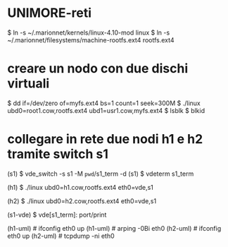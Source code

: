  # UNIMORE-reti

  $ ln -s ~/.marionnet/kernels/linux-4.10-mod linux
  $ ln -s ~/.marionnet/filesystems/machine-rootfs.ext4 rootfs.ext4

  # creare un nodo con due dischi virtuali
  $ dd if=/dev/zero of=myfs.ext4 bs=1 count=1 seek=300M
  $ ./linux ubd0=root1.cow,rootfs.ext4 ubd1=usr1.cow,myfs.ext4
  $ lsblk
  $ blkid
  
  # collegare in rete due nodi h1 e h2 tramite switch s1
  (s1) $ vde_switch -s s1 -M `pwd`/s1_term -d
  (s1) $ vdeterm s1_term
  
  (h1) $ ./linux ubd0=h1.cow,rootfs.ext4 eth0=vde,s1
  
  (h2) $ ./linux ubd0=h2.cow,rootfs.ext4 eth0=vde,s1

  (s1-vde) $ vde[s1_term]: port/print
  
  (h1-uml) # ifconfig eth0 up
  (h1-uml) # arping -0Bi eth0
  (h2-uml) # ifconfig eth0 up
  (h2-uml) # tcpdump -ni eth0
